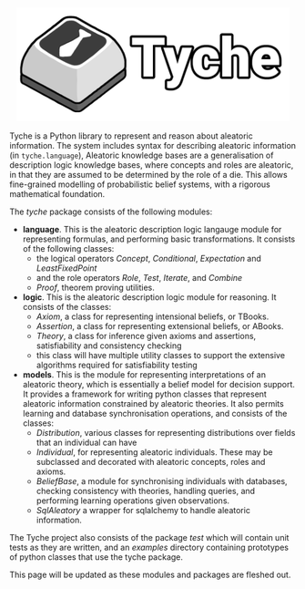 <p align="center">
  <img src="https://raw.githubusercontent.com/TycheLibrary/Tyche/master/docs/banner.png" alt="Tyche Logo" height="200" width="480" />
</p>

Tyche is a Python library to represent and reason about aleatoric information. 
The system includes syntax for describing aleatoric information (in `tyche.language`),
Aleatoric knowledge bases are a generalisation of description logic knowledge bases,
where concepts and roles are aleatoric, in that they are assumed to be determined by the role of a die.
This allows fine-grained modelling of probabilistic belief systems, with a rigorous mathematical foundation.


The *tyche* package consists of the following modules:
- **language**. This is the aleatoric description logic langauge module for representing formulas, and performing basic transformations.
  It consists of the following classes:
     - the logical operators *Concept*, *Conditional*, *Expectation* and *LeastFixedPoint*
     - and the role operators *Role*, *Test*, *Iterate*, and *Combine*
     - *Proof*, theorem proving utilities.   
- **logic**. This is the aleatoric description logic module for reasoning. It consists of the classes:
  - *Axiom*, a class for representing intensional beliefs, or TBooks.
  - *Assertion*, a class for representing extensional beliefs, or ABooks.
  - *Theory*, a class for inference given axioms and assertions, satisfiability and consistency checking
  - this class will have multiple utility classes to support the extensive algorithms required for satisfiability testing
- **models**. This is the module for representing interpretations of an aleatoric theory, 
    which is essentially a belief model for decision support.
    It provides a framework for writing python classes that represent aleatoric information constrained by aleatoric theories.
    It also permits learning and database synchronisation operations, and consists of the classes:
  - *Distribution*, various classes for representing distributions over fields that an individual can have
  - *Individual*, for representing aleatoric individuals. 
    These may be subclassed and decorated with aleatoric concepts, roles and axioms.
  - *BeliefBase*, a module for synchronising individuals with databases,
     checking consistency with theories, handling queries, and performing learning operations given observations.
  - *SqlAleatory* a wrapper for sqlalchemy to handle aleatoric information.

The Tyche project also consists of the package *test* which will contain unit tests as they are written,
and an *examples* directory containing prototypes of python classes that use the tyche package.

This page will be updated as these modules and packages are fleshed out.
